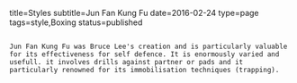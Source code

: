 title=Styles
subtitle=Jun Fan Kung Fu
date=2016-02-24
type=page
tags=style,Boxing
status=published
~~~~~~

Jun Fan Kung Fu was Bruce Lee's creation and is particularly valuable for its effectiveness for self defence. It is enormously varied and usefull. it involves drills against partner or pads and it particularly renowned for its immobilisation techniques (trapping).
